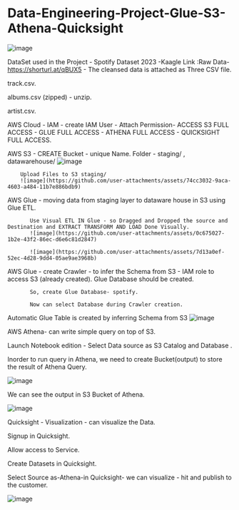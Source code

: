 # Data-Engineering-Project-Glue-S3-Athena-Quicksight


![image](https://github.com/user-attachments/assets/f90b3b64-0dd4-4d8c-b6b1-b65393bb44a1)

DataSet used in the Project - Spotify Dataset 2023  -Kaagle Link :Raw Data- https://shorturl.at/qBUX5 - The cleansed data is attached as Three CSV file. 

track.csv.

albums.csv (zipped) - unzip.

artist.csv.

AWS Cloud - IAM - create IAM User - Attach Permission- ACCESS S3 FULL ACCESS - GLUE FULL ACCESS - ATHENA FULL ACCESS - QUICKSIGHT FULL ACCESS.

AWS S3 - CREATE Bucket - unique Name.
         Folder - staging/  , datawarehouse/
         ![image](https://github.com/user-attachments/assets/c374ff5a-5d4e-4f66-b2a6-3fca44b44752)


        Upload Files to S3 staging/
        ![image](https://github.com/user-attachments/assets/74cc3032-9aca-4603-a484-11b7e886bdb9)


AWS Glue - moving data from staging layer to dataware house in S3 using Glue ETL.

           Use Visual ETL IN Glue - so Dragged and Dropped the source and Destination and EXTRACT TRANSFORM AND LOAD Done Visually.
           ![image](https://github.com/user-attachments/assets/0c675027-1b2e-43f2-86ec-d6e6c81d2847)
           
           ![image](https://github.com/user-attachments/assets/7d13a0ef-52ec-4d28-9dd4-05ae9ae3968b)

AWS Glue - create Crawler - to infer the Schema from S3 - IAM role to access S3 (already created). Glue Database should be created.

           So, create Glue Database- spotify.

           Now can select Database during Crawler creation.

Automatic Glue Table is created by inferring Schema from S3
![image](https://github.com/user-attachments/assets/7fcac141-de8d-4817-aa5b-bc593980d2de)

AWS Athena- can write simple query on top of S3.

Launch Notebook edition - Select Data source as S3 Catalog and Database .

Inorder to run query in Athena, we need to create Bucket(output) to store the result of Athena Query.


![image](https://github.com/user-attachments/assets/0eea5069-5716-4934-8ac4-8884904f6a2a)

We can see the output in S3 Bucket of Athena.

![image](https://github.com/user-attachments/assets/7d53be66-d648-401f-bebe-3c6bed1fff79)

Quicksight - Visualization - can visualize the Data.

Signup in Quicksight.

Allow access to Service.

Create Datasets in Quicksight.

Select Source as-Athena-in Quicksight- we can visualize - hit and publish to the customer.

![image](https://github.com/user-attachments/assets/8dfe614b-b4b9-4b04-bd3c-c7df7a772890)











                          

                          










           







